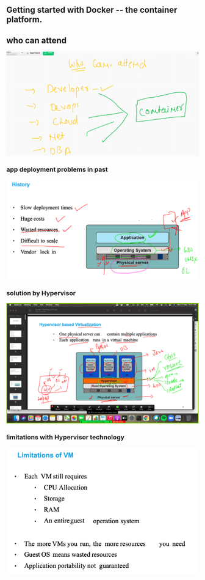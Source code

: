 ## Getting started with Docker -- the container platform.

## who can attend

<img src="at.png">

### app deployment problems in past

<img src="app_prob.png">

### solution by Hypervisor 

<img src="hyper.png">


### limitations with Hypervisor technology 

<img src="vmlimit.png">



